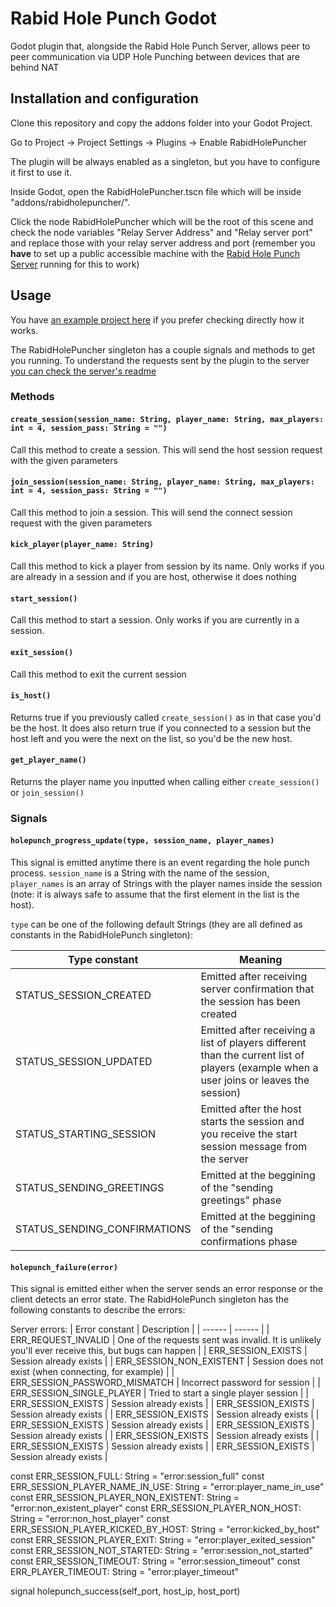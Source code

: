 # Rabid Hole Punch Godot

Godot plugin that, alongside the Rabid Hole Punch Server, allows peer to peer communication via UDP Hole Punching between devices that are behind NAT

## Installation and configuration

Clone this repository and copy the addons folder into your Godot Project.

Go to Project -> Project Settings -> Plugins -> Enable RabidHolePuncher

The plugin will be always enabled as a singleton, but you have to configure it first to use it.

Inside Godot, open the RabidHolePuncher.tscn file which will be inside "addons/rabidholepuncher/".

Click the node RabidHolePuncher which will be the root of this scene and check the node variables "Relay Server Address" and "Relay server port" and replace those with your relay server address and port (remember you **have** to set up a public accessible machine with the [Rabid Hole Punch Server](https://gitlab.com/RabidTunes/rabid-hole-punch-server) running for this to work)

## Usage

You have [an example project here](https://gitlab.com/RabidTunes/rabid-hole-punch-example) if you prefer checking directly how it works.

The RabidHolePuncher singleton has a couple signals and methods to get you running. To understand the requests sent by the plugin to the server [you can check the server's readme](https://gitlab.com/RabidTunes/rabid-hole-punch-server/-/blob/main/README.md)

### Methods

#### `create_session(session_name: String, player_name: String, max_players: int = 4, session_pass: String = "")`

Call this method to create a session. This will send the host session request with the given parameters


#### `join_session(session_name: String, player_name: String, max_players: int = 4, session_pass: String = "")`

Call this method to join a session. This will send the connect session request with the given parameters


#### `kick_player(player_name: String)`

Call this method to kick a player from session by its name. Only works if you are already in a session and if you are host, otherwise it does nothing


#### `start_session()`

Call this method to start a session. Only works if you are currently in a session.


#### `exit_session()`

Call this method to exit the current session


#### `is_host()`

Returns true if you previously called `create_session()` as in that case you'd be the host. It does also return true if you connected to a session but the host left and you were the next on the list, so you'd be the new host.

#### `get_player_name()`

Returns the player name you inputted when calling either `create_session()` or `join_session()`

### Signals

#### `holepunch_progress_update(type, session_name, player_names)`

This signal is emitted anytime there is an event regarding the hole punch process. `session_name` is a String with the name of the session, `player_names` is an array of Strings with the player names inside the session (note: it is always safe to assume that the first element in the list is the host).

`type` can be one of the following default Strings (they are all defined as constants in the RabidHolePunch singleton):

| Type constant | Meaning |
| ------ | ------ |
| STATUS_SESSION_CREATED | Emitted after receiving server confirmation that the session has been created |
| STATUS_SESSION_UPDATED | Emitted after receiving a list of players different than the current list of players (example when a user joins or leaves the session) |
| STATUS_STARTING_SESSION | Emitted after the host starts the session and you receive the start session message from the server |
| STATUS_SENDING_GREETINGS | Emitted at the beggining of the "sending greetings" phase |
| STATUS_SENDING_CONFIRMATIONS | Emitted at the beggining of the "sending confirmations phase |

#### `holepunch_failure(error)`

This signal is emitted either when the server sends an error response or the client detects an error state. The RabidHolePunch singleton has the following constants to describe the errors:

Server errors:
| Error constant | Description |
| ------ | ------ |
| ERR_REQUEST_INVALID | One of the requests sent was invalid. It is unlikely you'll ever receive this, but bugs can happen |
| ERR_SESSION_EXISTS | Session already exists |
| ERR_SESSION_NON_EXISTENT | Session does not exist (when connecting, for example) |
| ERR_SESSION_PASSWORD_MISMATCH | Incorrect password for session |
| ERR_SESSION_SINGLE_PLAYER | Tried to start a single player session |
| ERR_SESSION_EXISTS | Session already exists |
| ERR_SESSION_EXISTS | Session already exists |
| ERR_SESSION_EXISTS | Session already exists |
| ERR_SESSION_EXISTS | Session already exists |
| ERR_SESSION_EXISTS | Session already exists |
| ERR_SESSION_EXISTS | Session already exists |
| ERR_SESSION_EXISTS | Session already exists |
| ERR_SESSION_EXISTS | Session already exists |

const ERR_SESSION_FULL: String = "error:session_full"
const ERR_SESSION_PLAYER_NAME_IN_USE: String = "error:player_name_in_use"
const ERR_SESSION_PLAYER_NON_EXISTENT: String = "error:non_existent_player"
const ERR_SESSION_PLAYER_NON_HOST: String = "error:non_host_player"
const ERR_SESSION_PLAYER_KICKED_BY_HOST: String = "error:kicked_by_host"
const ERR_SESSION_PLAYER_EXIT: String = "error:player_exited_session"
const ERR_SESSION_NOT_STARTED: String = "error:session_not_started"
const ERR_SESSION_TIMEOUT: String = "error:session_timeout"
const ERR_PLAYER_TIMEOUT: String = "error:player_timeout"



signal holepunch_success(self_port, host_ip, host_port)


